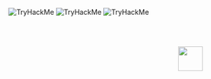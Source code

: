<p align="center">
  <img src="https://tryhackme-badges.s3.amazonaws.com/ang3lo.azevedo.png" alt="TryHackMe">
  <img src="https://tryhackme-badges.s3.amazonaws.com/Reberpower.png" alt="TryHackMe">
  <img src="https://tryhackme-badges.s3.amazonaws.com/Ghostzao.png" alt="TryHackMe">
</p>
<br>
</br>
<p align="right">
  <img widht="50" height="50" src="https://user-images.githubusercontent.com/66081804/228987277-e9bb6a45-85c9-4057-b4c4-910235bc557b.gif">
</p>
